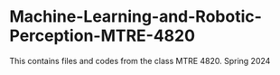 # Machine-Learning-and-Robotic-Perception-MTRE-4820
This contains files and codes from the class MTRE 4820. Spring 2024
